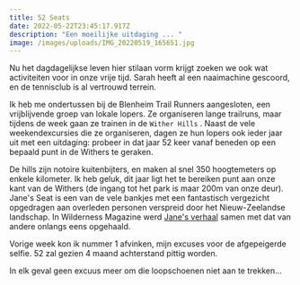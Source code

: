 ```yaml
---
title: 52 Seats
date: 2022-05-22T23:45:17.917Z
description: "Een moeilijke uitdaging ... "
image: /images/uploads/IMG_20220519_165651.jpg
---
```

Nu het dagdagelijkse leven hier stilaan vorm krijgt zoeken we ook wat activiteiten voor in onze vrije tijd. Sarah heeft al een naaimachine gescoord, en de tennisclub is al vertrouwd terrein.


Ik heb me ondertussen bij de Blenheim Trail Runners aangesloten, een vrijblijvende groep van lokale lopers. Ze organiseren lange trailruns, maar tijdens de week gaan ze trainen in de  `Wither Hills` . Naast de vele weekendexcursies die ze organiseren, dagen ze hun lopers ook ieder jaar uit met een uitdaging: probeer in dat jaar 52 keer vanaf beneden op een bepaald punt in de Withers te geraken.

De hills zijn notoire kuitenbijters, en maken al snel 350 hoogtemeters op enkele kilometer. Ik heb geluk, dit jaar ligt het te bereiken punt aan onze kant van de Withers (de ingang tot het park is maar 200m van onze deur).
Jane's Seat is een van de vele bankjes met een fantastisch vergezicht opgedragen aan overleden personen verspreid door het Nieuw-Zeelandse landschap. In Wilderness Magazine werd [Jane's verhaal](https://www.wildernessmag.co.nz/gone-but-not-forgotten/) samen met dat van andere onlangs eens opgehaald.

Vorige week kon ik nummer 1 afvinken, mijn excuses voor de afgepeigerde selfie. 52 zal gezien 4 maand achterstand pittig worden.

In elk geval geen excuus meer om die loopschoenen niet aan te trekken...
